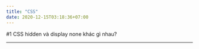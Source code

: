 ```yaml
---
title: "CSS"
date: 2020-12-15T03:18:36+07:00
---
```


#1 CSS hidden và display none khác gì nhau?

---
